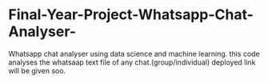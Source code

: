 # Final-Year-Project-Whatsapp-Chat-Analyser-
Whatsapp chat analyser using data science and machine learning.
this code analyses the whatsaap text file of any chat.(group/individual)
deployed link will be given soo.
